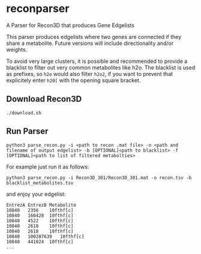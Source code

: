 # reconparser
A Parser for Recon3D that produces Gene Edgelists

This parser produces edgelists where two genes are connected if they share a metabolite. Future versions will include directionality and/or weights.

To avoid very large clusters, it is possible and recommended to provide a blacklist to filter out very common metabolites like h2o.
The blacklist is used as prefixes, so ```h2o``` would also filter ```h2o2```, if you want to prevent that explicitely enter ```h20[``` with the opening square bracket.

## Download Recon3D

```
./download.sh
```

## Run Parser

```
python3 parse_recon.py -i <path to recon .mat file> -o <path and filename of output edgelist> -b [OPTIONAL]<path to blacklist> -f [OPTIONAL]<path to list of filtered metabolties>
```

For example just run it as follows:

```
python3 parse_recon.py -i Recon3D_301/Recon3D_301.mat -o recon.tsv -b blacklist_metabolites.tsv
```

and enjoy your edgelist:

```
EntrezA	EntrezB	Metabolite
10840	2356	10fthf[c]
10840	160428	10fthf[c]
10840	4522	10fthf[c]
10840	2618	10fthf[c]
10840	2618	10fthf[c]
10840	100287639	10fthf[c]
10840	441024	10fthf[c]
...
```
